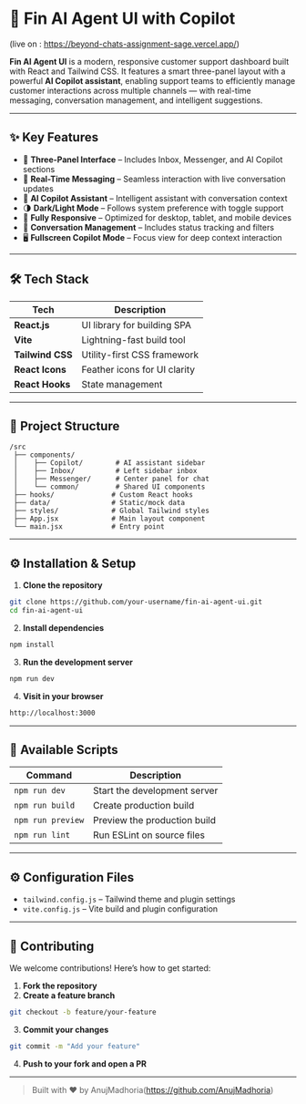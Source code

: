 
# 🚀 Fin AI Agent UI with Copilot 
(live on : https://beyond-chats-assignment-sage.vercel.app/)

**Fin AI Agent UI** is a modern, responsive customer support dashboard built with React and Tailwind CSS. It features a smart three-panel layout with a powerful **AI Copilot assistant**, enabling support teams to efficiently manage customer interactions across multiple channels — with real-time messaging, conversation management, and intelligent suggestions.

---

## ✨ Key Features

- 🧭 **Three-Panel Interface** – Includes Inbox, Messenger, and AI Copilot sections  
- 💬 **Real-Time Messaging** – Seamless interaction with live conversation updates  
- 🤖 **AI Copilot Assistant** – Intelligent assistant with conversation context  
- 🌗 **Dark/Light Mode** – Follows system preference with toggle support  
- 📱 **Fully Responsive** – Optimized for desktop, tablet, and mobile devices  
- 🔄 **Conversation Management** – Includes status tracking and filters  
- 🖥️ **Fullscreen Copilot Mode** – Focus view for deep context interaction  

---

## 🛠️ Tech Stack

| Tech              | Description                   |
|-------------------|-------------------------------|
| **React.js**       | UI library for building SPA   |
| **Vite**           | Lightning-fast build tool     |
| **Tailwind CSS**   | Utility-first CSS framework   |
| **React Icons**    | Feather icons for UI clarity  |
| **React Hooks**    | State management              |

---

## 📁 Project Structure

```
/src
 ├── components/
 │    ├── Copilot/        # AI assistant sidebar
 │    ├── Inbox/          # Left sidebar inbox
 │    ├── Messenger/      # Center panel for chat
 │    └── common/         # Shared UI components
 ├── hooks/              # Custom React hooks
 ├── data/               # Static/mock data
 ├── styles/             # Global Tailwind styles
 ├── App.jsx             # Main layout component
 └── main.jsx            # Entry point
```

---

## ⚙️ Installation & Setup

1. **Clone the repository**

```bash
git clone https://github.com/your-username/fin-ai-agent-ui.git
cd fin-ai-agent-ui
```

2. **Install dependencies**

```bash
npm install
```

3. **Run the development server**

```bash
npm run dev
```

4. **Visit in your browser**

```bash
http://localhost:3000
```

---

## 🧪 Available Scripts

| Command              | Description                      |
|----------------------|----------------------------------|
| `npm run dev`        | Start the development server     |
| `npm run build`      | Create production build          |
| `npm run preview`    | Preview the production build     |
| `npm run lint`       | Run ESLint on source files       |

---

## ⚙️ Configuration Files

- `tailwind.config.js` – Tailwind theme and plugin settings  
- `vite.config.js` – Vite build and plugin configuration  

---

## 🤝 Contributing

We welcome contributions! Here’s how to get started:

1. **Fork the repository**
2. **Create a feature branch**

```bash
git checkout -b feature/your-feature
```

3. **Commit your changes**

```bash
git commit -m "Add your feature"
```

4. **Push to your fork and open a PR**

---



> Built with ❤️ by AnujMadhoria(https://github.com/AnujMadhoria)
